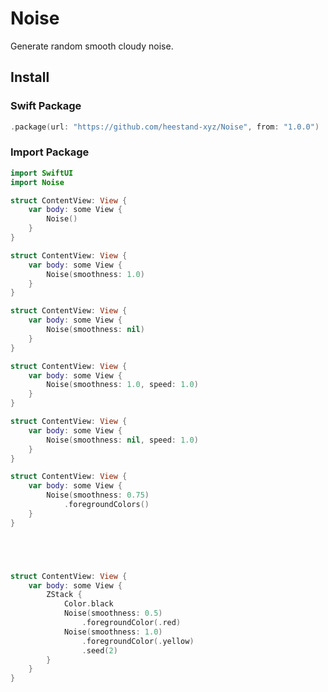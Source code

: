 # Noise

Generate random smooth cloudy noise.

## Install

### Swift Package

```swift
.package(url: "https://github.com/heestand-xyz/Noise", from: "1.0.0")
```

### Import Package

```swift
import SwiftUI
import Noise
```

```swift
struct ContentView: View {
    var body: some View {
        Noise()
    }
}
```

```swift
struct ContentView: View {
    var body: some View {
        Noise(smoothness: 1.0)
    }
}
```

```swift
struct ContentView: View {
    var body: some View {
        Noise(smoothness: nil)
    }
}
```

```swift
struct ContentView: View {
    var body: some View {
        Noise(smoothness: 1.0, speed: 1.0)
    }
}
```

```swift
struct ContentView: View {
    var body: some View {
        Noise(smoothness: nil, speed: 1.0)
    }
}
```

```swift
struct ContentView: View {
    var body: some View {
        Noise(smoothness: 0.75)
            .foregroundColors()
    }
}
```

```swift
```

```swift
```

```swift
```

```swift
```

```swift
struct ContentView: View {
    var body: some View {
        ZStack {
            Color.black
            Noise(smoothness: 0.5)
                .foregroundColor(.red)
            Noise(smoothness: 1.0)
                .foregroundColor(.yellow)
                .seed(2)
        }
    }
}
```
